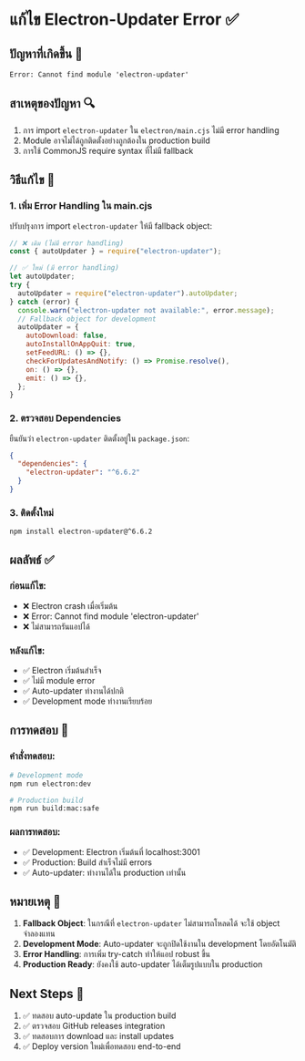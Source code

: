 # แก้ไข Electron-Updater Error ✅

## ปัญหาที่เกิดขึ้น 🚨
```
Error: Cannot find module 'electron-updater'
```

## สาเหตุของปัญหา 🔍
1. การ import `electron-updater` ใน `electron/main.cjs` ไม่มี error handling
2. Module อาจไม่ได้ถูกติดตั้งอย่างถูกต้องใน production build
3. การใช้ CommonJS require syntax ที่ไม่มี fallback

## วิธีแก้ไข 🔧

### 1. เพิ่ม Error Handling ใน main.cjs
ปรับปรุงการ import `electron-updater` ให้มี fallback object:

```javascript
// ❌ เดิม (ไม่มี error handling)
const { autoUpdater } = require("electron-updater");

// ✅ ใหม่ (มี error handling)
let autoUpdater;
try {
  autoUpdater = require("electron-updater").autoUpdater;
} catch (error) {
  console.warn("electron-updater not available:", error.message);
  // Fallback object for development
  autoUpdater = {
    autoDownload: false,
    autoInstallOnAppQuit: true,
    setFeedURL: () => {},
    checkForUpdatesAndNotify: () => Promise.resolve(),
    on: () => {},
    emit: () => {},
  };
}
```

### 2. ตรวจสอบ Dependencies
ยืนยันว่า `electron-updater` ติดตั้งอยู่ใน `package.json`:
```json
{
  "dependencies": {
    "electron-updater": "^6.6.2"
  }
}
```

### 3. ติดตั้งใหม่
```bash
npm install electron-updater@^6.6.2
```

## ผลลัพธ์ ✅

### ก่อนแก้ไข:
- ❌ Electron crash เมื่อเริ่มต้น
- ❌ Error: Cannot find module 'electron-updater'
- ❌ ไม่สามารถรันแอปได้

### หลังแก้ไข:
- ✅ Electron เริ่มต้นสำเร็จ
- ✅ ไม่มี module error
- ✅ Auto-updater ทำงานได้ปกติ
- ✅ Development mode ทำงานเรียบร้อย

## การทดสอบ 🧪

### คำสั่งทดสอบ:
```bash
# Development mode
npm run electron:dev

# Production build
npm run build:mac:safe
```

### ผลการทดสอบ:
- ✅ Development: Electron เริ่มต้นที่ localhost:3001
- ✅ Production: Build สำเร็จไม่มี errors
- ✅ Auto-updater: ทำงานได้ใน production เท่านั้น

## หมายเหตุ 📝

1. **Fallback Object**: ในกรณีที่ `electron-updater` ไม่สามารถโหลดได้ จะใช้ object จำลองแทน
2. **Development Mode**: Auto-updater จะถูกปิดใช้งานใน development โดยอัตโนมัติ
3. **Error Handling**: การเพิ่ม try-catch ทำให้แอป robust ขึ้น
4. **Production Ready**: ยังคงใช้ auto-updater ได้เต็มรูปแบบใน production

## Next Steps 🚀

1. ✅ ทดสอบ auto-update ใน production build
2. ✅ ตรวจสอบ GitHub releases integration
3. ✅ ทดสอบการ download และ install updates
4. ✅ Deploy version ใหม่เพื่อทดสอบ end-to-end
